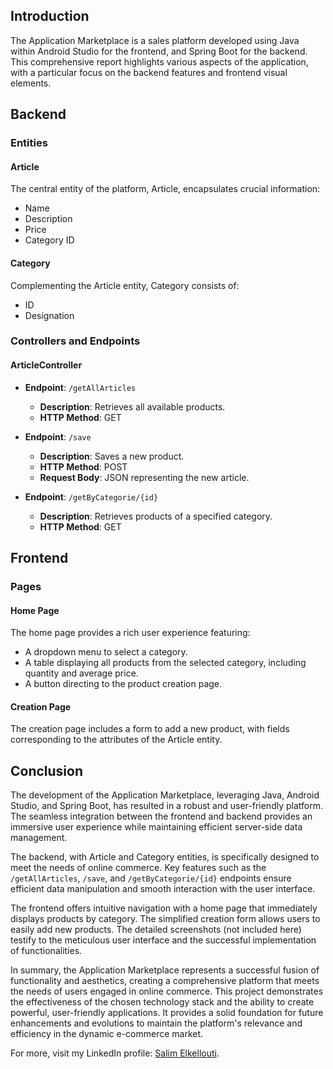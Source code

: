 ## Introduction

The Application Marketplace is a sales platform developed using Java within Android Studio for the frontend, and Spring Boot for the backend. This comprehensive report highlights various aspects of the application, with a particular focus on the backend features and frontend visual elements.

## Backend

### Entities

#### Article
The central entity of the platform, Article, encapsulates crucial information:
- Name
- Description
- Price
- Category ID

#### Category
Complementing the Article entity, Category consists of:
- ID
- Designation

### Controllers and Endpoints

#### ArticleController

- **Endpoint**: `/getAllArticles`
  - **Description**: Retrieves all available products.
  - **HTTP Method**: GET

- **Endpoint**: `/save`
  - **Description**: Saves a new product.
  - **HTTP Method**: POST
  - **Request Body**: JSON representing the new article.

- **Endpoint**: `/getByCategorie/{id}`
  - **Description**: Retrieves products of a specified category.
  - **HTTP Method**: GET

## Frontend

### Pages

#### Home Page
The home page provides a rich user experience featuring:
- A dropdown menu to select a category.
- A table displaying all products from the selected category, including quantity and average price.
- A button directing to the product creation page.

#### Creation Page
The creation page includes a form to add a new product, with fields corresponding to the attributes of the Article entity.

## Conclusion

The development of the Application Marketplace, leveraging Java, Android Studio, and Spring Boot, has resulted in a robust and user-friendly platform. The seamless integration between the frontend and backend provides an immersive user experience while maintaining efficient server-side data management.

The backend, with Article and Category entities, is specifically designed to meet the needs of online commerce. Key features such as the `/getAllArticles`, `/save`, and `/getByCategorie/{id}` endpoints ensure efficient data manipulation and smooth interaction with the user interface.

The frontend offers intuitive navigation with a home page that immediately displays products by category. The simplified creation form allows users to easily add new products. The detailed screenshots (not included here) testify to the meticulous user interface and the successful implementation of functionalities.

In summary, the Application Marketplace represents a successful fusion of functionality and aesthetics, creating a comprehensive platform that meets the needs of users engaged in online commerce. This project demonstrates the effectiveness of the chosen technology stack and the ability to create powerful, user-friendly applications. It provides a solid foundation for future enhancements and evolutions to maintain the platform's relevance and efficiency in the dynamic e-commerce market.

For more, visit my LinkedIn profile: [Salim Elkellouti](https://www.linkedin.com/in/salim-elkellouti/).
